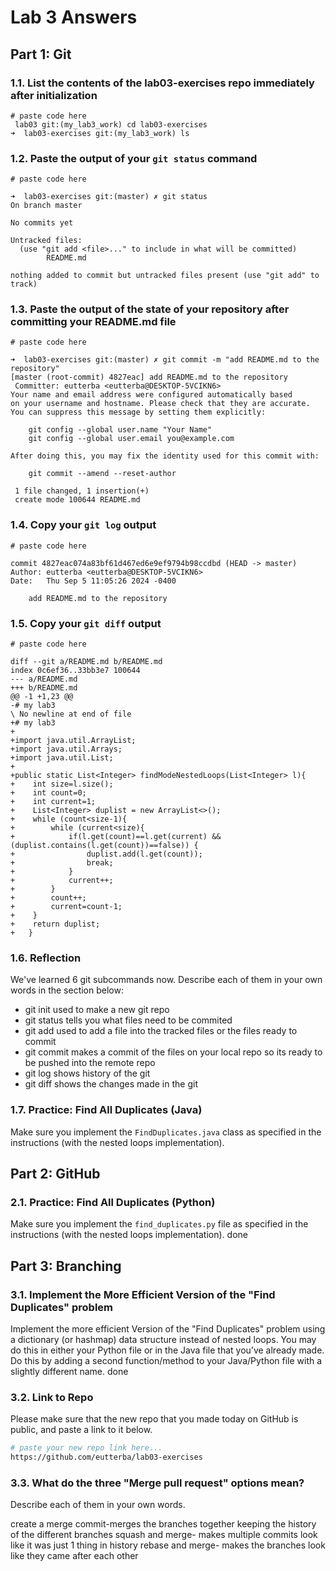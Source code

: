 # Lab 3 Answers

## Part 1: Git

### 1.1. List the contents of the lab03-exercises repo immediately after initialization
```
# paste code here
 lab03 git:(my_lab3_work) cd lab03-exercises
➜  lab03-exercises git:(my_lab3_work) ls

```

### 1.2. Paste the output of your `git status` command
```
# paste code here

➜  lab03-exercises git:(master) ✗ git status
On branch master

No commits yet

Untracked files:
  (use "git add <file>..." to include in what will be committed)
        README.md

nothing added to commit but untracked files present (use "git add" to track)

```

### 1.3. Paste the output of the state of your repository after committing your README.md file
```
# paste code here

➜  lab03-exercises git:(master) ✗ git commit -m "add README.md to the repository"
[master (root-commit) 4827eac] add README.md to the repository
 Committer: eutterba <eutterba@DESKTOP-5VCIKN6>
Your name and email address were configured automatically based
on your username and hostname. Please check that they are accurate.
You can suppress this message by setting them explicitly:

    git config --global user.name "Your Name"
    git config --global user.email you@example.com

After doing this, you may fix the identity used for this commit with:

    git commit --amend --reset-author

 1 file changed, 1 insertion(+)
 create mode 100644 README.md

```

### 1.4. Copy your `git log` output
```
# paste code here

commit 4827eac074a83bf61d467ed6e9ef9794b98ccdbd (HEAD -> master)
Author: eutterba <eutterba@DESKTOP-5VCIKN6>
Date:   Thu Sep 5 11:05:26 2024 -0400

    add README.md to the repository

```

### 1.5. Copy your `git diff` output
```
# paste code here

diff --git a/README.md b/README.md
index 0c6ef36..33bb3e7 100644
--- a/README.md
+++ b/README.md
@@ -1 +1,23 @@
-# my lab3
\ No newline at end of file
+# my lab3
+
+import java.util.ArrayList;
+import java.util.Arrays;
+import java.util.List;
+
+public static List<Integer> findModeNestedLoops(List<Integer> l){
+    int size=l.size();
+    int count=0;
+    int current=1;
+    List<Integer> duplist = new ArrayList<>();
+    while (count<size-1){
+        while (current<size){
+            if(l.get(count)==l.get(current) && (duplist.contains(l.get(count))==false)) {
+                duplist.add(l.get(count));
+                break;
+            }
+            current++;
+        }
+        count++;
+        current=count-1;
+    }
+    return duplist;
+   }

```


### 1.6. Reflection

We've learned 6 git subcommands now. Describe each of them in your own words in the section below:

* git init used to make a new git repo
* git status tells you what files need to be commited 
* git add used to add a file into the tracked files or the files ready to commit
* git commit makes a commit of the files on your local repo so its ready to be pushed into the remote repo
* git log shows history of the git
* git diff shows the changes made in the git


### 1.7. Practice: Find All Duplicates (Java)
Make sure you implement the `FindDuplicates.java` class as specified in the instructions (with the nested loops implementation).

## Part 2: GitHub

### 2.1. Practice: Find All Duplicates (Python)
Make sure you implement the `find_duplicates.py` file as specified in the instructions (with the nested loops implementation).
done


## Part 3: Branching

### 3.1. Implement the More Efficient Version of the "Find Duplicates" problem
Implement the more efficient Version of the "Find Duplicates" problem using a dictionary (or hashmap) data structure instead of nested loops. You may do this in either your Python file or in the Java file that you’ve already made. Do this by adding a second function/method to your Java/Python file with a slightly different name.
done


### 3.2. Link to Repo
Please make sure that the new repo that you made today on GitHub is public, and paste a link to it below.

```bash
# paste your new repo link here...
https://github.com/eutterba/lab03-exercises 
```

### 3.3. What do the three "Merge pull request" options mean? 
Describe each of them in your own words.

create a merge commit-merges the branches together keeping the history of the different branches
squash and merge- makes multiple commits look like it was just 1 thing in history
rebase and merge- makes the branches look like they came after each other